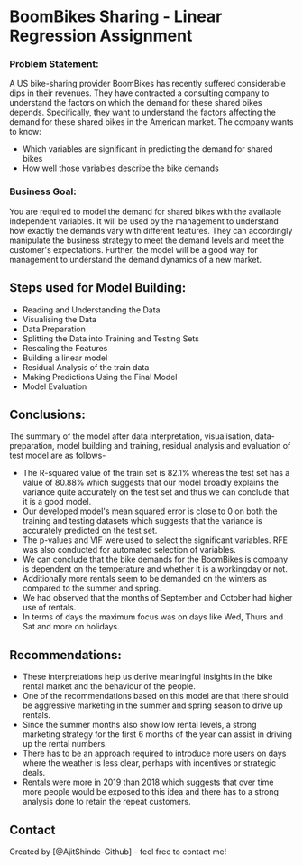 # BoomBikes Sharing - Linear Regression Assignment
### Problem Statement: 
A US bike-sharing provider BoomBikes has recently suffered considerable dips in their revenues. They have contracted a consulting company to understand the factors on which the demand for these shared bikes depends. Specifically, they want to understand the factors affecting the demand for these shared bikes in the American market. The company wants to know:

- Which variables are significant in predicting the demand for shared bikes
- How well those variables describe the bike demands

### Business Goal:
You are required to model the demand for shared bikes with the available independent variables. It will be used by the management to understand how exactly the demands vary with different features. They can accordingly manipulate the business strategy to meet the demand levels and meet the customer's expectations. Further, the model will be a good way for management to understand the demand dynamics of a new market.

## Steps used for Model Building:
* Reading and Understanding the Data
* Visualising the Data
* Data Preparation
* Splitting the Data into Training and Testing Sets
* Rescaling the Features
* Building a linear model
* Residual Analysis of the train data
* Making Predictions Using the Final Model
* Model Evaluation

<!-- You can include any other section that is pertinent to your problem -->
<!-- You don't have to answer all the questions - just the ones relevant to your project. -->

## Conclusions:
The summary of the model after data interpretation, visualisation, data-preparation, model building and training, residual analysis and evaluation of test model are as follows-

- The R-squared value of the train set is 82.1% whereas the test set has a value of 80.88% which suggests that our model broadly explains the variance quite accurately on the test set and thus we can conclude that it is a good model.
- Our developed model's mean squared error is close to 0 on both the training and testing datasets which suggests that the variance is accurately predicted on the test set.
- The p-values and VIF were used to select the significant variables. RFE was also conducted for automated selection of variables.
- We can conclude that the bike demands for the BoomBikes is company is dependent on the temperature and whether it is a workingday or not.
- Additionally more rentals seem to be demanded on the winters as compared to the summer and spring.
- We had observed that the months of September and October had higher use of rentals.
- In terms of days the maximum focus was on days like Wed, Thurs and Sat and more on holidays.

<!-- You don't have to answer all the questions - just the ones relevant to your project. -->

## Recommendations:

- These interpretations help us derive meaningful insights in the bike rental market and the behaviour of the people.
- One of the recommendations based on this model are that there should be aggressive marketing in the summer and spring season to drive up rentals.
- Since the summer months also show low rental levels, a strong marketing strategy for the first 6 months of the year can assist in driving up the rental numbers.
- There has to be an approach required to introduce more users on days where the weather is less clear, perhaps with incentives or strategic deals.
- Rentals were more in 2019 than 2018 which suggests that over time more people would be exposed to this idea and there has to a strong analysis done to retain the repeat customers.

## Contact
Created by [@AjitShinde-Github] - feel free to contact me!


<!-- Optional -->
<!-- ## License -->
<!-- This project is open source and available under the [... License](). -->

<!-- You don't have to include all sections - just the one's relevant to your project -->
